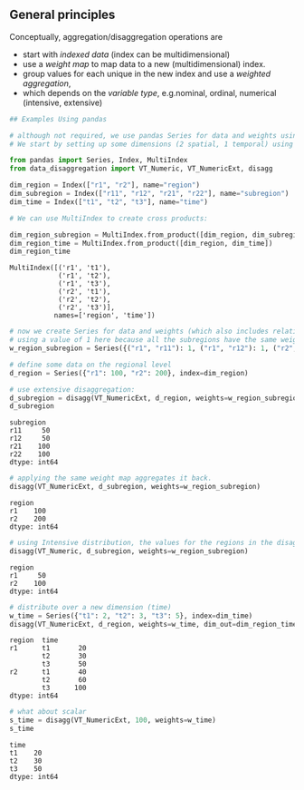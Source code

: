 ## General principles

Conceptually, aggregation/disaggregation operations are

- start with _indexed data_ (index can be multidimensional)
- use a _weight map_ to map data to a new (multidimensional) index.
- group values for each unique in the new index and use a _weighted aggregation_,
- which depends on the _variable type_, e.g.nominal, ordinal, numerical (intensive, extensive)

```python
## Examples Using pandas

# although not required, we use pandas Series for data and weights using named Index/MultiIndex
# We start by setting up some dimensions (2 spatial, 1 temporal) using named Index

from pandas import Series, Index, MultiIndex
from data_disaggregation import VT_Numeric, VT_NumericExt, disagg

dim_region = Index(["r1", "r2"], name="region")
dim_subregion = Index(["r11", "r12", "r21", "r22"], name="subregion")
dim_time = Index(["t1", "t2", "t3"], name="time")

# We can use MultiIndex to create cross products:

dim_region_subregion = MultiIndex.from_product([dim_region, dim_subregion])
dim_region_time = MultiIndex.from_product([dim_region, dim_time])
dim_region_time
```

    MultiIndex([('r1', 't1'),
                ('r1', 't2'),
                ('r1', 't3'),
                ('r2', 't1'),
                ('r2', 't2'),
                ('r2', 't3')],
               names=['region', 'time'])

```python
# now we create Series for data and weights (which also includes relationships between dimensions)
# using a value of 1 here because all the subregions have the same weight relatively
w_region_subregion = Series({("r1", "r11"): 1, ("r1", "r12"): 1, ("r2", "r21"): 1, ("r2", "r22"): 1}, index=dim_region_subregion)

# define some data on the regional level
d_region = Series({"r1": 100, "r2": 200}, index=dim_region)

# use extensive disaggregation:
d_subregion = disagg(VT_NumericExt, d_region, weights=w_region_subregion)
d_subregion
```

    subregion
    r11     50
    r12     50
    r21    100
    r22    100
    dtype: int64

```python
# applying the same weight map aggregates it back.
disagg(VT_NumericExt, d_subregion, weights=w_region_subregion)
```

    region
    r1    100
    r2    200
    dtype: int64

```python
# using Intensive distribution, the values for the regions in the disaggregation are duplicated
disagg(VT_Numeric, d_subregion, weights=w_region_subregion)
```

    region
    r1     50
    r2    100
    dtype: int64

```python
# distribute over a new dimension (time)
w_time = Series({"t1": 2, "t2": 3, "t3": 5}, index=dim_time)
disagg(VT_NumericExt, d_region, weights=w_time, dim_out=dim_region_time)
```

    region  time
    r1      t1       20
            t2       30
            t3       50
    r2      t1       40
            t2       60
            t3      100
    dtype: int64

```python
# what about scalar
s_time = disagg(VT_NumericExt, 100, weights=w_time)
s_time
```

    time
    t1    20
    t2    30
    t3    50
    dtype: int64
